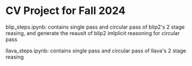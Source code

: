 # CV Project for Fall 2024

blip_steps.ipynb: contains single pass and circular pass of blip2's 2 stage reasing, and generate the reauslt of blip2 imlplicit reasoning for circular pass



llava_steps.ipynb: contains single pass and circular pass of llava's 2 stage reasing